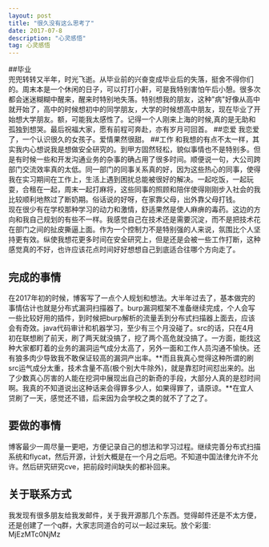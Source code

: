 ```yaml
---
layout: post
title: "很久没有这么思考了"
date: 2017-07-8
description: "心灵感悟"
tag: 心灵感悟
---
```

##毕业  
  兜兜转转又半年，时光飞逝。从毕业前的兴奋变成毕业后的失落，挺舍不得你们的。周末本是一个休闲的日子，可以打打小鼾，可是我特别害怕午后小憩。很多次都会迷迷糊糊中醒来，醒来时特别地失落。特别想我的朋友，这种"病"好像从高中就开始了，高中的时候想初中的同学朋友，大学的时候想高中朋友，现在毕业了开始想大学朋友。额，可能我太感性了。记得一个人刚来上海的时候,真的是无助和孤独到想哭。最后祝福大家，愿有前程可奔赴，亦有岁月可回首。
##恋爱
我恋爱了，一个认识很久的女孩子。爱情果然很甜。
##工作
和我想的有点不太一样，其实我内心想说我是想做安全研究的。到甲方固然轻松，貌似事情也不是特别多。但是有时候一些和开发沟通业务的杂事的确占用了很多时间。顺便说一句，大公司跨部门交流效率真的太低。同一部门的同事关系真的好，因为这些热心的同事，使得我在实习期间在工作上，生活上遇到困扰总能被很好的解决。一起吃饭，一起玩耍，合租在一起，周末一起打麻将，这些同事的照顾和陪伴使得刚刚步入社会的我比较顺利地熬过了断奶期。俗话说的好呀，在家靠父母，出外靠父母打钱。  
现在很少有在学校那种学习的动力和激情，舒适果然是使人麻痹的毒药。这边的方向和我自己规划的有些不一样。我感觉自己在技术还是需要沉淀，而不是把技术花在部门之间的扯皮撕逼上面。作为一个控制力不是特别强的人来说，氛围比个人坚持更有效。纵使我想花更多时间在安全研究上，但是还是会被一些工作打断，这种感觉真的不好，也许应该花点时间好好想想自己到底适合往哪个方向走了。
## 完成的事情
 在2017年初的时候，博客写了一点个人规划和想法。大半年过去了，基本做完的事情估计也就是分布式漏洞扫描器了。burp漏洞框架不准备继续完成，个人会写一些比较好用的插件，到时候把burp解析的流量丢到分布式扫描器上面去，应该会有奇效。java代码审计和机器学习，至少有三个月没碰了。src的话，只在4月初在联想刷了前天，刷了两天就没搞了，挖了两个高危就没搞了。一方面，能找这种大家都盯着的业务的漏洞运气成分太高了，另外一面和工作人员沟通不愉快。还有狼多肉少导致我不敢保证较高的漏洞产出率。**而且我真心觉得这种所谓的刷src运气成分太重，技术含量不高(极个别大牛除外)，就是靠怼时间怼出来的。出了少数真心厉害的人能在挖洞中展现出自己的新奇的手段，大部分人真的是怼时间啊。我真的不知道说出这种话来会得罪多少人，如果得罪了，请原谅。**在宜人贷刷了一天，感觉还不错，后来因为会学校之类的就不了了之了。
## 要做的事情
博客最少一周尽量一更吧，方便记录自己的想法和学习过程。继续完善分布式扫描系统和flycat，然后开源，计划大概是在一个月之后吧。不知道中国法律允许不允许。然后研究研究cve，把前段时间缺失的都补回来。
## 关于联系方式
我发现有很多朋友给我发邮件，关于我开源那几个东西。觉得邮件还是不太方便，还是创建了一个q群，大家志同道合的可以一起过来玩。放个彩蛋:
MjEzMTc0NjMz
